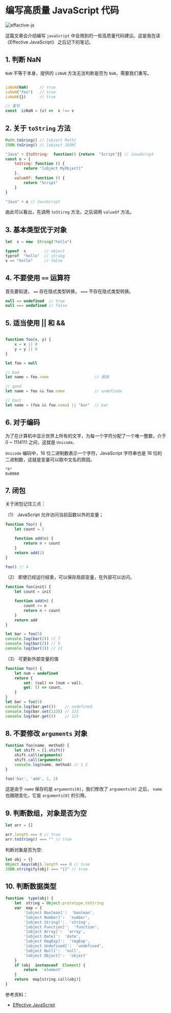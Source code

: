 
# 编写高质量 JavaScript 代码

![effactive-js](effactive-js.jpg)

这篇文章会介绍编写 `javaScript` 中会用到的一些高质量代码建议。这是我在读《Effective JavaScript》 之后记下的笔记。

## 1. 判断 NaN

`NaN` 不等于本身，提供的 `isNaN` 方法无法判断是否为 `NaN`，需要我们重写。

```js

isNaN(NaN)     // true
isNaN("foo")   // true
isNaN({})      // true

// 重写
const  isNaN = (v) =>  v !== v

```

## 2. 关于 `toString` 方法

```js
Math.toSring() // [object Math]
JSON.toSring() // [object JSON]

"Java" + {toString:  function() {return  "Script"}} // JavaScript
const o = {
    toSting: function () {
        return "[object MyObject]"
    },
    valueOf: function () {
        return "Script"
    }
}

"Java" + o // JavaScript
```

由此可以看出，先调用 `toStirng` 方法，之后调用 `valueOf` 方法。

## 3. 基本类型优于对象

```js
let  s = new  String("hello")

typeof  s        // object
typrof  "hello"  // string
s == "hello"     // false
```

## 4. 不要使用 `==` 运算符

首先要知道， `==` 存在隐式类型转换， `===` 不存在隐式类型转换。

```js
null == undefined  // true
null === undefined // false
```

## 5. 适当使用 || 和 &&

```js

function foo(x, y) {
    x = x || 0
    y = y || 0
}

let foo = null

// bad
let name = foo.name                    // 报错

// good
let name = foo && foo.name             // undefinde

// bast
let name = (foo && foo.name) || "bar"  // bar

```

## 6. 对于编码

为了在计算机中显示世界上所有的文字，为每一个字符分配了一个唯一整数，介于 0 ~ 1114111 之间，这就是 `Unicode。`

`Unicode` 编码中，16 位二进制数表示一个字符，JavaScript 字符串也是 16 位的二进制数，这就是变量可以取中文名的原因。

```text
"h"
0x0068
```

## 7. 闭包

关于闭包记住三点：

（1） JavaScript 允许访问当前函数以外的变量；

```js
function foo() {
    let count = 2

    function add(n) {
        return n + count
    }
    return add(2)
}

foo() // 4
```

（2） 即使已经运行结束，可以保存局部变量，在外部可以访问。

```js
function foo(init) {
    let count = init

    function add(n) {
        count += n
        return n + count
    }
    return add
}

let bar = foo(5)
console.log(bar(2)) // 7
console.log(bar(2)) // 9
console.log(bar(2)) // 11

```

（3） 可更新外部变量的值

```js
function foo() {
    let num = undefined
    return {
        set: (val) => (num = val),
        get: () => count,
    }
}
let bar = foo(5)
console.log(bar.get())    // undefined
console.log(bar.set(123)) // 123
console.log(bar.get())    // 123
```

## 8. 不要修改 `arguments` 对象

```js
function foo(name, method) {
    let shift = [].shift()
    shift.call(arguments)
    shift.call(arguments)
    console.log(name, method) // 1 2
}

foo('bar', 'add', 1, 2)
```

这是由于 `name` 保存的是 `arguments[0]`，我们修改了 `arguments[0]` 之后， `name` 也跟随变化，它是 `arguments[0]` 的引用。

## 9. 判断数组，对象是否为空

```js
let arr = []

arr.length === 0 // true
arr.toString() === "" // true
```

判断对象是否为空:

```js
let obj = {}
Object.keys(obj).length === 0 // true
JSON.stringify(obj) === "{}" // true
```

## 10. 判断数据类型

``` js
function  type(obj) {
    let  string = Object.prototype.toString
    var  map = {
        '[object Boolean]':  'boolean',
        '[object Number]':  'number',
        '[object String]':  'string',
        '[object Function]':  'function',
        '[object Array]':  'array',
        '[object Date]':  'date',
        '[object RegExp]':  'regExp',
        '[object Undefined]':  'undefined',
        '[object Null]':  'null',
        '[object Object]':  'object'
    }
    if (obj  instanceof  Element) {
        return  'element'
    }
    return  map[string.call(obj)]
}
```

参考资料：

- [Effective JavaScript](https://book.douban.com/subject/10494340/)

<comment-comment/> 
